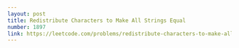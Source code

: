 ```yaml
---
layout: post
title: Redistribute Characters to Make All Strings Equal
number: 1897
link: https://leetcode.com/problems/redistribute-characters-to-make-all-strings-equal
---
```

